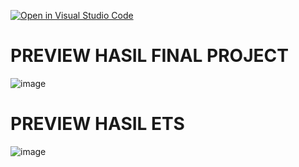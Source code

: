 [![Open in Visual Studio Code](https://classroom.github.com/assets/open-in-vscode-c66648af7eb3fe8bc4f294546bfd86ef473780cde1dea487d3c4ff354943c9ae.svg)](https://classroom.github.com/online_ide?assignment_repo_id=9602360&assignment_repo_type=AssignmentRepo)
# PREVIEW HASIL FINAL PROJECT
![image](https://user-images.githubusercontent.com/90395760/208487859-00c992b9-acca-44c9-8fbd-fb0e99d6794b.png)
# PREVIEW HASIL ETS
![image](https://user-images.githubusercontent.com/90395760/208488727-704cf34d-2765-40e8-9a8e-bc150f2994fd.png)

